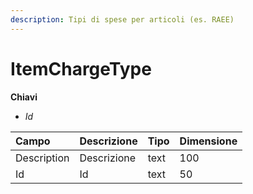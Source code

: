 ```yaml
---
description: Tipi di spese per articoli (es. RAEE)
---
```


# ItemChargeType

**Chiavi**

* _Id_

| Campo | Descrizione | Tipo | Dimensione |
| :--- | :--- | :--- | :--- |
| Description | Descrizione | text | 100 |
| Id | Id | text | 50 |


